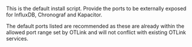 This is the default install script.
Provide the ports to be externally exposed for InfluxDB, Chronograf and Kapacitor.

The default ports listed are recommended as these are already within the allowed port range set by OTLink and will not conflict with existing OTLink services.
